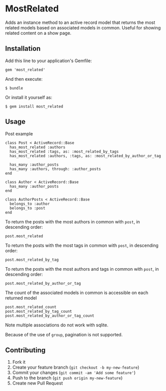 # MostRelated

Adds an instance method to an active record model that returns the most related models based on associated models in common. Useful for showing related content on a show page.

## Installation

Add this line to your application's Gemfile:

    gem 'most_related'

And then execute:

    $ bundle

Or install it yourself as:

    $ gem install most_related

## Usage

Post example

    class Post < ActiveRecord::Base
      has_most_related :authors
      has_most_related :tags, as: :most_related_by_tags
      has_most_related :authors, :tags, as: :most_related_by_author_or_tag

      has_many :author_posts
      has_many :authors, through: :author_posts
    end

    class Author < ActiveRecord::Base
      has_many :author_posts
    end

    class AuthorPosts < ActiveRecord::Base
      belongs_to :author
      belongs_to :post
    end

To return the posts with the most authors in common with `post`, in descending order:

    post.most_related

To return the posts with the most tags in common with `post`, in descending order:

    post.most_related_by_tag

To return the posts with the most authors and tags in common with `post`, in descending order:

    post.most_related_by_author_or_tag

The count of the associated models in common is accessible on each returned model

    post.most_related_count
    post.most_related_by_tag_count
    post.most_related_by_author_or_tag_count

Note multiple associations do not work with sqlite.

Because of the use of `group`, pagination is not supported.

## Contributing

1. Fork it
2. Create your feature branch (`git checkout -b my-new-feature`)
3. Commit your changes (`git commit -am 'Add some feature'`)
4. Push to the branch (`git push origin my-new-feature`)
5. Create new Pull Request
